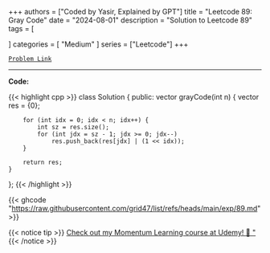 
+++
authors = ["Coded by Yasir, Explained by GPT"]
title = "Leetcode 89: Gray Code"
date = "2024-08-01"
description = "Solution to Leetcode 89"
tags = [
    
]
categories = [
    "Medium"
]
series = ["Leetcode"]
+++



[`Problem Link`](https://leetcode.com/problems/gray-code/description/)

---

**Code:**

{{< highlight cpp >}}
class Solution {
public:
    vector<int> grayCode(int n) {
        vector<int> res = {0};

        for (int idx = 0; idx < n; idx++) {
            int sz = res.size();
            for (int jdx = sz - 1; jdx >= 0; jdx--)
                res.push_back(res[jdx] | (1 << idx));
        }

        return res;        
    }
};
{{< /highlight >}}

{{< ghcode "https://raw.githubusercontent.com/grid47/list/refs/heads/main/exp/89.md" >}}

{{< notice tip >}}
[Check out my Momentum Learning course at Udemy! 🚀 "](https://www.udemy.com/course/blind-75-the-data-structures-and-algorithms-essentials/)
{{< /notice >}}

